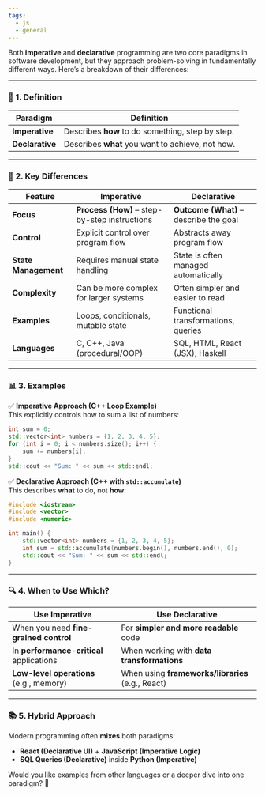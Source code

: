 ```yaml
---
tags:
  - js
  - general
---
```


Both **imperative** and **declarative** programming are two core paradigms in software development, but they approach problem-solving in fundamentally different ways. Here’s a breakdown of their differences:

---

### 📌 **1. Definition**

|Paradigm|Definition|
|---|---|
|**Imperative**|Describes **how** to do something, step by step.|
|**Declarative**|Describes **what** you want to achieve, not how.|

---

### 🧱 **2. Key Differences**

|Feature|**Imperative**|**Declarative**|
|---|---|---|
|**Focus**|**Process (How)** – step-by-step instructions|**Outcome (What)** – describe the goal|
|**Control**|Explicit control over program flow|Abstracts away program flow|
|**State Management**|Requires manual state handling|State is often managed automatically|
|**Complexity**|Can be more complex for larger systems|Often simpler and easier to read|
|**Examples**|Loops, conditionals, mutable state|Functional transformations, queries|
|**Languages**|C, C++, Java (procedural/OOP)|SQL, HTML, React (JSX), Haskell|

---

### 📊 **3. Examples**

✅ **Imperative Approach (C++ Loop Example)**  
This explicitly controls how to sum a list of numbers:

```cpp
int sum = 0;
std::vector<int> numbers = {1, 2, 3, 4, 5};
for (int i = 0; i < numbers.size(); i++) {
    sum += numbers[i];
}
std::cout << "Sum: " << sum << std::endl;
```

✅ **Declarative Approach (C++ with `std::accumulate`)**  
This describes **what** to do, not **how**:

```cpp
#include <iostream>
#include <vector>
#include <numeric>

int main() {
    std::vector<int> numbers = {1, 2, 3, 4, 5};
    int sum = std::accumulate(numbers.begin(), numbers.end(), 0);
    std::cout << "Sum: " << sum << std::endl;
}
```

---

### 🔍 **4. When to Use Which?**

|**Use Imperative**|**Use Declarative**|
|---|---|
|When you need **fine-grained control**|For **simpler and more readable** code|
|In **performance-critical** applications|When working with **data transformations**|
|**Low-level operations** (e.g., memory)|When using **frameworks/libraries** (e.g., React)|

---

### 📚 **5. Hybrid Approach**

Modern programming often **mixes** both paradigms:

- **React (Declarative UI)** + **JavaScript (Imperative Logic)**
- **SQL Queries (Declarative)** inside **Python (Imperative)**

Would you like examples from other languages or a deeper dive into one paradigm? 🚀